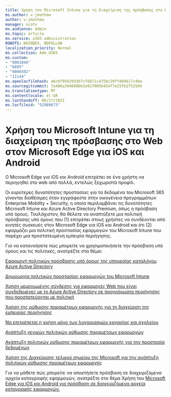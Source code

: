 ```yaml
---
title: Χρήση του Microsoft Intune για τη διαχείριση της πρόσβασης στο Web στον Microsoft Edge για iOS και Android
ms.author: v-jmathew
author: v-jmathew
manager: scotv
ms.audience: Admin
ms.topic: article
ms.service: o365-administration
ROBOTS: NOINDEX, NOFOLLOW
localization_priority: Normal
ms.collection: Adm_O365
ms.custom:
- "9003846"
- "6895"
- "9006502"
- "11144"
ms.openlocfilehash: a6c6f9563933b7cf6b71c4758c29ffd94617c4be
ms.sourcegitcommit: 7a406a3d4680662e81f0056454f7e25fb2f52504
ms.translationtype: MT
ms.contentlocale: el-GR
ms.lasthandoff: 06/17/2021
ms.locfileid: "52989673"
---
```

# <a name="use-microsoft-intune-to-manage-web-access-in-microsoft-edge-for-ios-and-android"></a>Χρήση του Microsoft Intune για τη διαχείριση της πρόσβασης στο Web στον Microsoft Edge για iOS και Android

Ο Microsoft Edge για iOS και Android επιτρέπει σε ένα χρήστη να περιηγηθεί στο web από πολλά, εντελώς ξεχωριστά προφίλ.

Οι ευρύτερες δυνατότητες προστασίας για τα δεδομένα του Microsoft 365 γίνονται διαθέσιμες όταν εγγράφεστε στην οικογένεια προγραμμάτων Enterprise Mobility + Security, η οποία περιλαμβάνει τις δυνατότητες Microsoft Intune και Azure Active Directory Premium, όπως η πρόσβαση υπό όρους. Τουλάχιστον, θα θέλετε να αναπτύξετε μια πολιτική πρόσβασης υπό όρους που (1) επιτρέπει στους χρήστες να συνδέονται από κινητές συσκευές στον Microsoft Edge για iOS και Android και ότι (2) εφαρμόζει μια πολιτική προστασίας εφαρμογών του Microsoft Intune που παρέχει μια προστατευμένη εμπειρία περιήγησης.

Για να κατανοήσετε πώς μπορείτε να χρησιμοποιήσετε την πρόσβαση υπό όρους και τις πολιτικές, ανατρέξτε στα θέμα:

[Εφαρμογή πολιτικών πρόσβασης υπό όρους της υπηρεσίας καταλόγου Azure Active Directory](https://go.microsoft.com/fwlink/?linkid=2132481)

[Δημιουργία πολιτικών προστασίας εφαρμογών του Microsoft Intune](https://go.microsoft.com/fwlink/?linkid=2132651)

[Χρήση μεμονωμένης σύνδεσης για εφαρμογές Web που είναι συνδεδεμένες με το Azure Active Directory σε προγράμματα περιήγησης που προστατεύονται με πολιτική](https://go.microsoft.com/fwlink/?linkid=2132482)

[Χρήση της ρύθμισης παραμέτρων εφαρμογής για τη διαχείριση της εμπειρίας περιήγησης](https://go.microsoft.com/fwlink/?linkid=2132483)

[Να επιτρέπεται η χρήση μόνο των λογαριασμών εργασίας και σχολείου](https://go.microsoft.com/fwlink/?linkid=2132652)

[Ανάπτυξη γενικών πολιτικών ρύθμισης παραμέτρων εφαρμογών](https://go.microsoft.com/fwlink/?linkid=2132653)

[Ανάπτυξη πολιτικών ρύθμισης παραμέτρων εφαρμογής για την προστασία δεδομένων](https://go.microsoft.com/fwlink/?linkid=2132654)

[Χρήση της Διαχείρισης τελικού σημείου της Microsoft για την ανάπτυξη πολιτικών ρύθμισης παραμέτρων εφαρμογής](https://go.microsoft.com/fwlink/?linkid=2132707)

Για να μάθετε πώς μπορείτε να αποκτήσετε πρόσβαση σε διαχειριζόμενα αρχεία καταγραφής εφαρμογών, ανατρέξτε στο θέμα Χρήση του [Microsoft Edge για iOS και Android για πρόσβαση σε διαχειριζόμενα αρχεία καταγραφής εφαρμογών.](https://go.microsoft.com/fwlink/?linkid=2132578)
